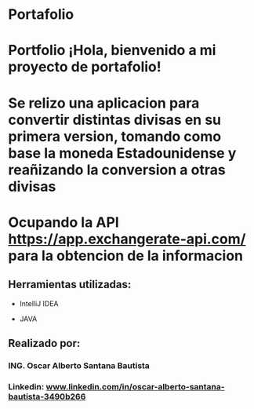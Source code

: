 # Portafolio 
# Portfolio ¡Hola, bienvenido a mi proyecto de portafolio!
# Se relizo una aplicacion para convertir distintas divisas en su primera version, tomando como base la moneda Estadounidense y reañizando la conversion a otras divisas
# Ocupando la API https://app.exchangerate-api.com/ para la obtencion de la informacion




## Herramientas utilizadas:

* IntelliJ IDEA

* JAVA

## Realizado por:

### ING. Oscar Alberto Santana Bautista

### Linkedin: www.linkedin.com/in/oscar-alberto-santana-bautista-3490b266
